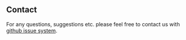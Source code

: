 ## Contact

For any questions, suggestions etc. please feel free to contact us with
[github issue system](https://github.com/nzblnk/nzblnk.github.io/issues).